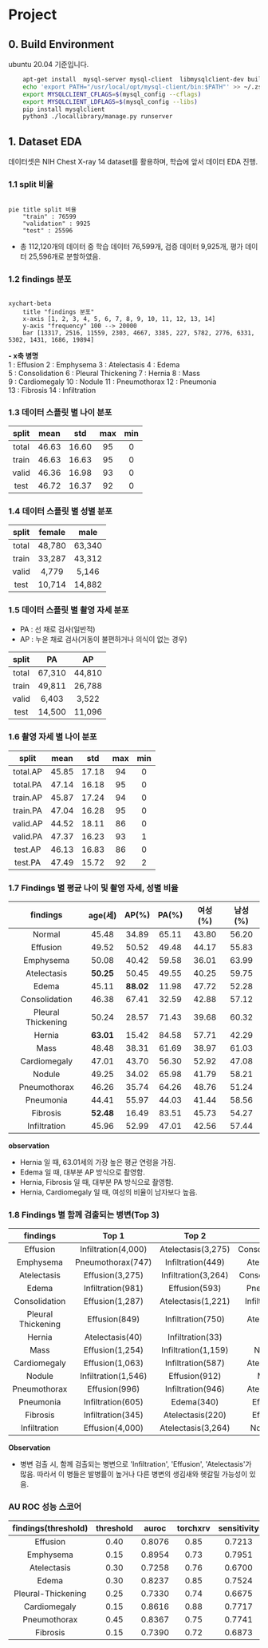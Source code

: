 # Project

## 0. Build Environment

ubuntu 20.04 기준입니다.

```bash
    apt-get install  mysql-server mysql-client  libmysqlclient-dev build-essential
    echo 'export PATH="/usr/local/opt/mysql-client/bin:$PATH"' >> ~/.zshrc # zsh 사용해서 이렇게 함
    export MYSQLCLIENT_CFLAGS=$(mysql_config --cflags)
    export MYSQLCLIENT_LDFLAGS=$(mysql_config --libs)
    pip install mysqlclient  
    python3 ./locallibrary/manage.py runserver 
```

## 1. Dataset EDA 

데이터셋은 NIH Chest X-ray 14 dataset를 활용하며, 학습에 앞서 데이터 EDA 진행.


### 1.1 split 비율

```mermaid

pie title split 비율
    "train" : 76599
    "validation" : 9925
    "test" : 25596
```
- 총 112,120개의 데이터 중 학습 데이터 76,599개, 검증 데이터 9,925개, 평가 데이터 25,596개로 분할하였음.


### 1.2 findings 분포

```mermaid 

xychart-beta
    title "findings 분포"
    x-axis [1, 2, 3, 4, 5, 6, 7, 8, 9, 10, 11, 12, 13, 14]
    y-axis "frequency" 100 --> 20000
    bar [13317, 2516, 11559, 2303, 4667, 3385, 227, 5782, 2776, 6331, 5302, 1431, 1686, 19894]

```
 **- x축 병명** <br>
1 : Effusion
2 : Emphysema 
3 : Atelectasis 
4 : Edema <br>
5 : Consolidation 
6 : Pleural Thickening 
7 : Hernia 
8 : Mass <br>
9 : Cardiomegaly 
10 : Nodule 
11 : Pneumothorax 
12 : Pneumonia <br>
13 : Fibrosis 
14 : Infiltration


### 1.3 데이터 스플릿 별 나이 분포

| split | mean  |  std  |  max  |  min  |
| :---: | :---: | :---: | :---: | :---: |
| total | 46.63 | 16.60 |  95   |   0   |
| train | 46.63 | 16.63 |  95   |   0   |
| valid | 46.36 | 16.98 |  93   |   0   |
| test  | 46.72 | 16.37 |  92   |   0   |


### 1.4 데이터 스플릿 별 성별 분포 
| split | female |  male  |
| :---: | :----: | :----: |
| total | 48,780 | 63,340 |
| train | 33,287 | 43,312 |
| valid | 4,779  | 5,146  |
| test  | 10,714 | 14,882 |


### 1.5 데이터 스플릿 별 촬영 자세 분포
- PA : 선 채로 검사(일반적)
- AP : 누운 채로 검사(거동이 불편하거나 의식이 없는 경우)

| split |   PA   |   AP   |
| :---: | :----: | :----: |
| total | 67,310 | 44,810 |
| train | 49,811 | 26,788 |
| valid | 6,403  | 3,522  |
| test  | 14,500 | 11,096 |


### 1.6 촬영 자세 별 나이 분포

|  split   | mean  |  std  |  max  |  min  |
| :------: | :---: | :---: | :---: | :---: |
| total.AP | 45.85 | 17.18 |  94   |   0   |
| total.PA | 47.14 | 16.18 |  95   |   0   |
| train.AP | 45.87 | 17.24 |  94   |   0   |
| train.PA | 47.04 | 16.28 |  95   |   0   |
| valid.AP | 44.52 | 18.11 |  86   |   0   |
| valid.PA | 47.37 | 16.23 |  93   |   1   |
| test.AP  | 46.13 | 16.83 |  86   |   0   |
| test.PA  | 47.49 | 15.72 |  92   |   2   |


### 1.7 Findings 별 평균 나이 및 촬영 자세, 성별 비율

|      findings      |  age(세)  |   AP(%)   | PA(%) | 여성(%) | 남성(%) |
| :----------------: | :-------: | :-------: | :---: | :-----: | :-----: |
|       Normal       |   45.48   |   34.89   | 65.11 |  43.80  |  56.20  |
|      Effusion      |   49.52   |   50.52   | 49.48 |  44.17  |  55.83  |
|     Emphysema      |   50.08   |   40.42   | 59.58 |  36.01  |  63.99  |
|    Atelectasis     | **50.25** |   50.45   | 49.55 |  40.25  |  59.75  |
|       Edema        |   45.11   | **88.02** | 11.98 |  47.72  |  52.28  |
|   Consolidation    |   46.38   |   67.41   | 32.59 |  42.88  |  57.12  |
| Pleural Thickening |   50.24   |   28.57   | 71.43 |  39.68  |  60.32  |
|       Hernia       | **63.01** |   15.42   | 84.58 |  57.71  |  42.29  |
|        Mass        |   48.48   |   38.31   | 61.69 |  38.97  |  61.03  |
|    Cardiomegaly    |   47.01   |   43.70   | 56.30 |  52.92  |  47.08  |
|       Nodule       |   49.25   |   34.02   | 65.98 |  41.79  |  58.21  |
|    Pneumothorax    |   46.26   |   35.74   | 64.26 |  48.76  |  51.24  |
|     Pneumonia      |   44.41   |   55.97   | 44.03 |  41.44  |  58.56  |
|      Fibrosis      | **52.48** |   16.49   | 83.51 |  45.73  |  54.27  |
|    Infiltration    |   45.96   |   52.99   | 47.01 |  42.56  |  57.44  |

**observation**
 - Hernia 일 때, 63.01세의 가장 높은 평균 연령을 가짐. 
 - Edema 일 때, 대부분 AP 방식으로 촬영함.
 - Hernia, Fibrosis 일 때, 대부분 PA 방식으로 촬영함.
 -  Hernia, Cardiomegaly 일 때, 여성의 비율이 남자보다 높음.


### 1.8 Findings 별 함께 검출되는 병변(Top 3)

|      findings      |        Top 1        |        Top 2        |        Top 3         |
| :----------------: | :-----------------: | :-----------------: | :------------------: |
|      Effusion      | Infiltration(4,000) | Atelectasis(3,275)  | Consolidation(1,287) |
|     Emphysema      |  Pneumothorax(747)  |  Infiltration(449)  |   Atelectasis(424)   |
|    Atelectasis     |   Effusion(3,275)   | Infiltration(3,264) | Consolidation(1223)  |
|       Edema        |  Infiltration(981)  |    Effusion(593)    |    Pneumonia(340)    |
|   Consolidation    |   Effusion(1,287)   | Atelectasis(1,221)  | Infiltration(1,221)  |
| Pleural Thickening |    Effusion(849)    |  Infiltration(750)  |   Atelectasis(496)   |
|       Hernia       |   Atelectasis(40)   |  Infiltration(33)   |       Mass(25)       |
|        Mass        |   Effusion(1,254)   | Infiltration(1,159) |     Nodule(906)      |
|    Cardiomegaly    |   Effusion(1,063)   |  Infiltration(587)  |   Atelectasis(370)   |
|       Nodule       | Infiltration(1,546) |    Effusion(912)    |      Mass(906)       |
|    Pneumothorax    |    Effusion(996)    |  Infiltration(946)  |   Atelectasis(774)   |
|     Pneumonia      |  Infiltration(605)  |     Edema(340)      |    Effusion(269)     |
|      Fibrosis      |  Infiltration(345)  |  Atelectasis(220)   |    Effusion(188)     |
|    Infiltration    |   Effusion(4,000)   | Atelectasis(3,264)  |    Nodule(1,546)     |

**Observation**
- 병변 검출 시, 함께 검출되는 병변으로 'Infiltration', 'Effusion', 'Atelectasis'가 많음. 따라서 이 병들은 발병률이 높거나 다른 병변의 생김새와 헷갈릴 가능성이 있음.

### AU ROC 성능 스코어
| findings(threshold) | threshold | auroc  | torchxrv | sensitivity | specificity |
| :-----------------: | :-------: | :----: | :------: | :---------: | :---------: |
|      Effusion       |   0.40    | 0.8076 |   0.85   |   0.7213    |   0.7488    |
|      Emphysema      |   0.15    | 0.8954 |   0.73   |   0.7951    |   0.8475    |
|     Atelectasis     |   0.30    | 0.7258 |   0.76   |   0.6700    |   0.6592    |
|        Edema        |   0.30    | 0.8237 |   0.85   |   0.7524    |   0.7535    |
| Pleural-Thickening  |   0.25    | 0.7330 |   0.74   |   0.6675    |   0.6879    |
|    Cardiomegaly     |   0.15    | 0.8616 |   0.88   |   0.7717    |   0.7764    |
|    Pneumothorax     |   0.45    | 0.8367 |   0.75   |   0.7741    |   0.7503    |
|      Fibrosis       |   0.15    | 0.7390 |   0.72   |   0.6873    |   0.6612    |

